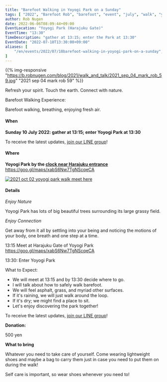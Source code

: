 ```yaml
---
title: "Barefoot Walking in Yoyogi Park on a Sunday"
tags: [ "2022", "Barefoot Rob", "barefoot", "event", "july", "walk", "yoyogi", "はだし", "代々木公園", "裸足のロブ" ]
author: Rob Nugen
date: 2022-06-06T08:09:44+09:00
EventLocation: "Yoyogi Park (Harajuku Gate)"
EventTime: "13:30"
TimeDescription: "gather at 13:15; enter the Park at 13:30"
EventDate: "2022-07-10T13:30:00+09:00"
aliases: [
    "/en/events/2022/07/10barefoot-walking-in-yoyogi-park-on-a-sunday",
]
---
```


{{% img-responsive "https://b.robnugen.com/blog/2021/walk_and_talk/2021_sep_04_mark_rob_59.jpg" "2021 sep 04 mark rob 59" %}}

Refresh your spirit. Touch the earth. Connect with nature.

Barefoot Walking Experience:

Barefoot walking, breathing, enjoying fresh air.

#### When

**Sunday 10 July 2022: gather at 13:15; enter Yoyogi Park at 13:30**

To receive the latest updates, [join our LINE group](/contact/)!

#### Where

**Yoyogi Park by the [clock near Harajuku entrance](https://goo.gl/maps/xabS6Nw7TgNScqeCA)**  https://goo.gl/maps/xabS6Nw7TgNScqeCA

[![2021 oct 02 yoyogi park walk meet here](//b.robnugen.com/blog/2021/walk_and_talk/thumbs/2021_oct_02_yoyogi_park_walk_meet_here.jpg)](//b.robnugen.com/blog/2021/walk_and_talk/2021_oct_02_yoyogi_park_walk_meet_here.jpg)

#### Details

*Enjoy Nature*

Yoyogi Park has lots of big beautiful trees surrounding its large grassy field.

*Enjoy Connection*

Get away from it all by settling into your being and noticing the
motions of your body, one breath and one step at a time.

13:15 Meet at Harajuku Gate of Yoyogi Park  https://goo.gl/maps/xabS6Nw7TgNScqeCA

13:30: Enter Yoyogi Park

What to Expect:

* We will meet at 13:15 and by 13:30 decide where to go.
* I will talk about how to safely walk barefoot.
* We will feel asphalt, grass, and myriad other surfaces.
* If it's raining, we will just walk around the loop.
* If it's dry; we might find a place to sit.
* Let's enjoy discovering the park together!

To receive the latest updates, [join our LINE group](/contact/)!

**Donation:**

500 yen

**What to bring**

Whatever you need to take care of yourself.  Come wearing lightweight
shoes and maybe a bag to carry them just in case you need to put them on
during the walk!

Self care is important, so wear shoes whenever you need to!
